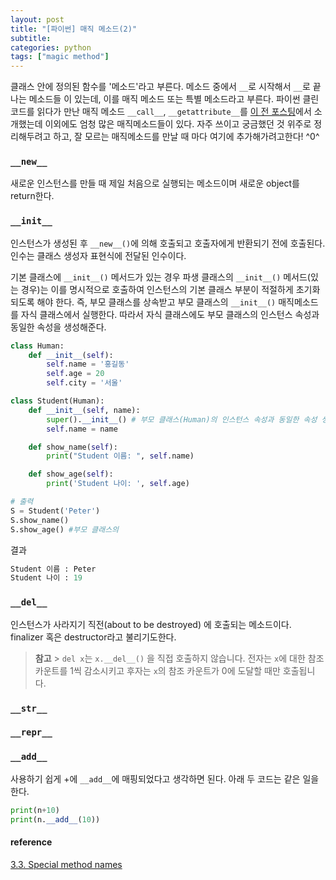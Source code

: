 ```yaml
---
layout: post
title: "[파이썬] 매직 메소드(2)"
subtitle:
categories: python
tags: ["magic method"]
---
```


클래스 안에 정의된 함수를 '메소드'라고 부른다. 메소드 중에서 `__`로 시작해서 `__`로 끝나는 메소드들 이 있는데, 이를 매직 메소드 또는 특별 메소드라고 부른다.
파이썬 클린코드를 읽다가 만난 매직 메소드 `__call__`, `__getattribute__`를 [이 전 포스팅](https://aohus.github.io/python/2022/04/13/python-magic-method-1.html)에서 소개했는데 이외에도 엄청 많은 매직메소드들이 있다.
자주 쓰이고 궁금했던 것 위주로 정리해두려고 하고, 잘 모르는 매직메소드를 만날 때 마다 여기에 추가해가려고한다! ^0^

### `__new__`

새로운 인스턴스를 만들 때 제일 처음으로 실행되는 메소드이며 새로운 object를 return한다.

### `__init__`

인스턴스가 생성된 후 `__new__()`에 의해 호출되고 호출자에게 반환되기 전에 호출된다. 인수는 클래스 생성자 표현식에 전달된 인수이다.

기본 클래스에 `__init__()` 메서드가 있는 경우 파생 클래스의 `__init__()` 메서드(있는 경우)는 이를 명시적으로 호출하여 인스턴스의 기본 클래스 부분이 적절하게 초기화되도록 해야 한다. 즉, 부모 클래스를 상속받고 부모 클래스의 `__init__()` 매직메소드를 자식 클래스에서 실행한다. 따라서 자식 클래스에도 부모 클래스의 인스턴스 속성과 동일한 속성을 생성해준다.

```python
class Human:
	def __init__(self):
		self.name = '홍길동'
		self.age = 20
		self.city = '서울'

class Student(Human):
	def __init__(self, name):
		super().__init__() # 부모 클래스(Human)의 인스턴스 속성과 동일한 속성 생성
		self.name = name

	def show_name(self):
		print("Student 이름: ", self.name)

	def show_age(self):
		print('Student 나이: ', self.age)

# 출력
S = Student('Peter')
S.show_name()
S.show_age() #부모 클래스의
```

결과

```python
Student 이름 : Peter
Student 나이 : 19
```

### `__del__`

인스턴스가 사라지기 직전(about to be destroyed) 에 호출되는 메소드이다. finalizer 혹은 destructor라고 불리기도한다.

> **참고** > `del x`는 `x.__del__()` 을 직접 호출하지 않습니다. 전자는 `x`에 대한 참조 카운트를 1씩 감소시키고 후자는 `x`의 참조 카운트가 0에 도달할 때만 호출됩니다.

### `__str__`

### `__repr__`

### `__add__`

사용하기 쉽게 +에 `__add__`에 매핑되었다고 생각하면 된다. 아래 두 코드는 같은 일을 한다.

```python
print(n+10)
print(n.__add__(10))
```

#### reference

[3.3. Special method names](https://docs.python.org/3/reference/datamodel.html#special-method-names)
